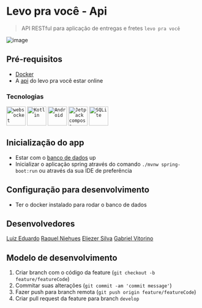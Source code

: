 # Levo pra você - Api
> API RESTful para aplicação de entregas e fretes `levo pra você`

![image](https://github.com/Levo-pra-voce/mobile/assets/77634037/65c6684e-c90e-40f9-9f21-40a50aaf7dc1)

## Pré-requisitos
* [Docker](https://www.docker.com)
* A [api](https://github.com/Levo-pra-voce/backend) do levo pra você estar online

### Tecnologias
<div>
	<code><img width="50" src="https://user-images.githubusercontent.com/25181517/187070862-03888f18-2e63-4332-95fb-3ba4f2708e59.png" alt="websocket" title="websocket"/></code>
	<code><img width="50" src="https://user-images.githubusercontent.com/25181517/185062810-7ee0c3d2-17f2-4a98-9d8a-a9576947692b.png" alt="Kotlin" title="Kotlin"/></code>
	<code><img width="50" src="https://user-images.githubusercontent.com/25181517/117269608-b7dcfb80-ae58-11eb-8e66-6cc8753553f0.png" alt="Android" title="Android"/></code>
  <code><img width="50" src="https://blogger.googleusercontent.com/img/b/R29vZ2xl/AVvXsEjC97Z8BResg5dlPqczsRCFhP6zewWX0X0e7fVPG-G7PuUZwwZVsi9OPoqJYkgqT2h0FI95SsmWzVEgpt8b8HAqFiIxZ98TFtY4lE0b8UrtVJ2HrJebRwl6C9DslsQDl9KnBIrdHS6LtkY/s1600/jetpack+compose+icon_RGB.png" alt="Jetpack compose" title="Jetpack compose"/></code>
	<code><img width="50" src="https://github.com/marwin1991/profile-technology-icons/assets/136815194/82df4543-236b-4e45-9604-5434e3faab17" alt="SQLite" title="SQLite"/></code>
</div>

## Inicialização do app
- Estar com o [banco de dados](https://github.com/Levo-pra-voce/database) up
- Inicializar o aplicação spring através do comando `./mvnw spring-boot:run` ou através da sua IDE de preferência

## Configuração para desenvolvimento
- Ter o docker instalado para rodar o banco de dados

## Desenvolvedores
[Luiz Eduardo](https://github.com/luiz-eduardo14)
[Raquel Niehues](https://github.com/ahnaoRaquel)
[Eliezer Silva](https://github.com/Eliezer-TEC)
[Gabriel Vitorino](https://github.com/Tr00vuada)

## Modelo de desenvolvimento 
1. Criar branch com o código da feature (`git checkout -b feature/featureCode`)
2. Commitar suas alterações (`git commit -am 'commit message'`)
3. Fazer push para branch remota (`git push origin feature/featureCode`)
4. Criar pull request da feature para branch `develop`
